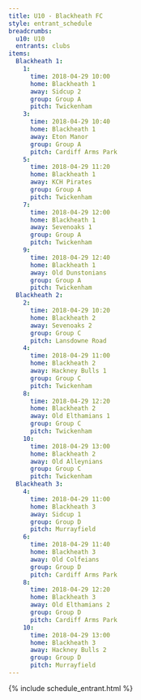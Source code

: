 ```yaml
---
title: U10 - Blackheath FC
style: entrant_schedule
breadcrumbs:
  u10: U10
  entrants: clubs
items:
  Blackheath 1:
    1:
      time: 2018-04-29 10:00
      home: Blackheath 1
      away: Sidcup 2
      group: Group A
      pitch: Twickenham
    3:
      time: 2018-04-29 10:40
      home: Blackheath 1
      away: Eton Manor
      group: Group A
      pitch: Cardiff Arms Park
    5:
      time: 2018-04-29 11:20
      home: Blackheath 1
      away: KCH Pirates
      group: Group A
      pitch: Twickenham
    7:
      time: 2018-04-29 12:00
      home: Blackheath 1
      away: Sevenoaks 1
      group: Group A
      pitch: Twickenham
    9:
      time: 2018-04-29 12:40
      home: Blackheath 1
      away: Old Dunstonians
      group: Group A
      pitch: Twickenham
  Blackheath 2:
    2:
      time: 2018-04-29 10:20
      home: Blackheath 2
      away: Sevenoaks 2
      group: Group C
      pitch: Lansdowne Road
    4:
      time: 2018-04-29 11:00
      home: Blackheath 2
      away: Hackney Bulls 1
      group: Group C
      pitch: Twickenham
    8:
      time: 2018-04-29 12:20
      home: Blackheath 2
      away: Old Elthamians 1
      group: Group C
      pitch: Twickenham
    10:
      time: 2018-04-29 13:00
      home: Blackheath 2
      away: Old Alleynians
      group: Group C
      pitch: Twickenham
  Blackheath 3:
    4:
      time: 2018-04-29 11:00
      home: Blackheath 3
      away: Sidcup 1
      group: Group D
      pitch: Murrayfield
    6:
      time: 2018-04-29 11:40
      home: Blackheath 3
      away: Old Colfeians
      group: Group D
      pitch: Cardiff Arms Park
    8:
      time: 2018-04-29 12:20
      home: Blackheath 3
      away: Old Elthamians 2
      group: Group D
      pitch: Cardiff Arms Park
    10:
      time: 2018-04-29 13:00
      home: Blackheath 3
      away: Hackney Bulls 2
      group: Group D
      pitch: Murrayfield
---
```


{% include schedule_entrant.html %}
